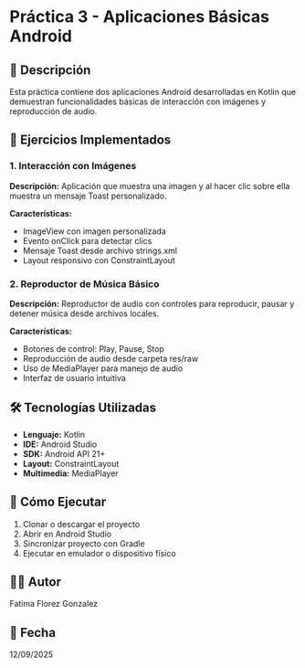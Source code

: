 # Práctica 3 - Aplicaciones Básicas Android

## 📱 Descripción
Esta práctica contiene dos aplicaciones Android desarrolladas en Kotlin que demuestran funcionalidades básicas de interacción con imágenes y reproducción de audio.

## 🎯 Ejercicios Implementados

### 1. Interacción con Imágenes
**Descripción:** Aplicación que muestra una imagen y al hacer clic sobre ella muestra un mensaje Toast personalizado.

**Características:**
- ImageView con imagen personalizada
- Evento onClick para detectar clics
- Mensaje Toast desde archivo strings.xml
- Layout responsivo con ConstraintLayout


### 2. Reproductor de Música Básico
**Descripción:** Reproductor de audio con controles para reproducir, pausar y detener música desde archivos locales.

**Características:**
- Botones de control: Play, Pause, Stop
- Reproducción de audio desde carpeta res/raw
- Uso de MediaPlayer para manejo de audio
- Interfaz de usuario intuitiva


## 🛠 Tecnologías Utilizadas
- **Lenguaje:** Kotlin
- **IDE:** Android Studio
- **SDK:** Android API 21+
- **Layout:** ConstraintLayout
- **Multimedia:** MediaPlayer

## 🚀 Cómo Ejecutar
1. Clonar o descargar el proyecto
2. Abrir en Android Studio
3. Sincronizar proyecto con Gradle
4. Ejecutar en emulador o dispositivo físico

## 👨‍💻 Autor
Fatima Florez Gonzalez

## 📅 Fecha
12/09/2025
